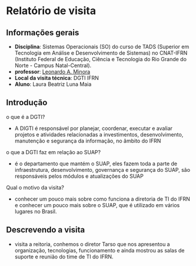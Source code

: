 # Relatório de visita

## Informações gerais
- **Disciplina**: Sistemas Operacionais (SO) do curso de TADS (Superior em Tecnologia em Análise e Desenvolvimento de Sistemas) no CNAT-IFRN (Instituto Federal de Educação, Ciência e Tecnologia do Rio Grande do Norte - Campus Natal-Central).
- **professor**: [Leonardo A. Minora](https://github.com/leonardo-minora)
- **Local da visita técnica**: DGTI IFRN
- **Aluno**: Laura Beatriz Luna Maia

## Introdução
o que é a DGTI?
- A DIGTI é responsável por planejar, coordenar, executar e avaliar projetos e atividades relacionadas a investimentos, desenvolvimento, manutenção e segurança da informação, no âmbito do IFRN

o que a DGTI faz em relação ao SUAP?
- é o departamento que mantém o SUAP, eles fazem toda a parte de infraestrutura, desenvolvimento, governança e segurança do SUAP, são responsáveis pelos módulos e atualizações do SUAP

Qual o motivo da visita?
- conhecer um pouco mais sobre como funciona a diretoria de TI do IFRN e conhecer um pouco mais sobre o SUAP, que é utilizado em vários lugares no Brasil.
## Descrevendo a visita
- visita a reitoria, conhemos o diretor Tarso que nos apresentou a organização, tecnologias, funcionamento e ainda mostrou as salas de suporte e reunião do time de TI do IFRN. 
